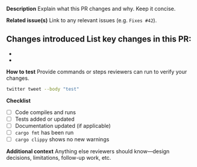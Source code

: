 **Description**
Explain what this PR changes and why. Keep it concise.

**Related issue(s)**
Link to any relevant issues (e.g. `Fixes #42`).

**Changes introduced**
List key changes in this PR:
-
-
-

**How to test**
Provide commands or steps reviewers can run to verify your changes.
```sh
twitter tweet --body "test"
```

**Checklist**
- [ ] Code compiles and runs
- [ ] Tests added or updated
- [ ] Documentation updated (if applicable)
- [ ] `cargo fmt` has been run
- [ ] `cargo clippy` shows no new warnings

**Additional context**
Anything else reviewers should know—design decisions, limitations, follow-up work, etc.
